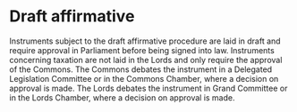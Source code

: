 # Draft affirmative 

Instruments subject to the draft affirmative procedure are laid in draft and require approval in Parliament before being signed into law. Instruments concerning taxation are not laid in the Lords and only require the approval of the Commons. The Commons debates the instrument in a Delegated Legislation Committee or in the Commons Chamber, where a decision on approval is made. The Lords debates the instrument in Grand Committee or in the Lords Chamber, where a decision on approval is made.